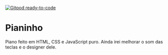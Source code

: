 [![Gitpod ready-to-code](https://img.shields.io/badge/Gitpod-ready--to--code-blue?logo=gitpod)](https://gitpod.io/#https://github.com/PMorais13/pianinho)

# Pianinho
Piano feito em HTML, CSS e JavaScript puro. Ainda irei melhorar o som das teclas e o designer dele.
